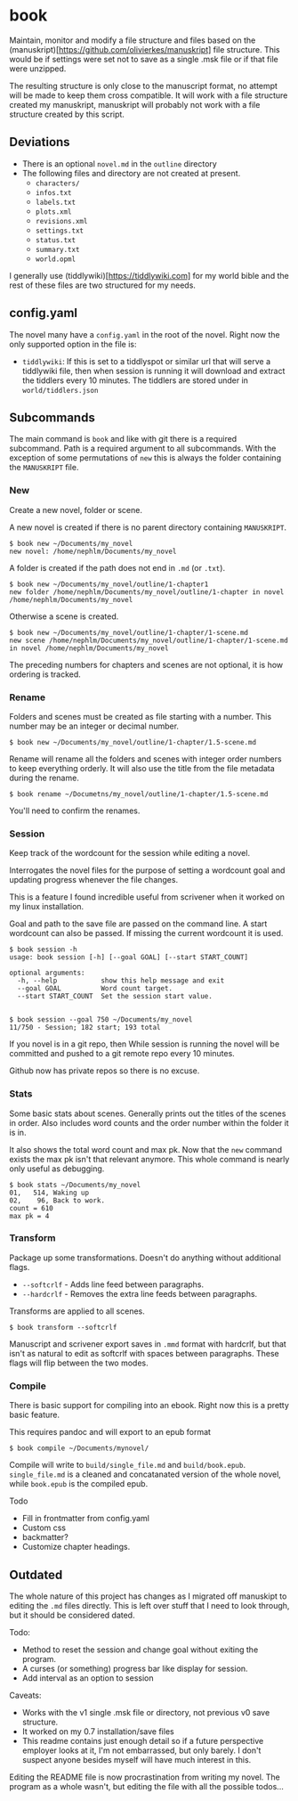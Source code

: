 # book

Maintain, monitor and modify a file structure and files based on the (manuskript)[https://github.com/olivierkes/manuskript] file structure.  This would be if settings were set not to save as a single .msk file or if that file were unzipped.

The resulting structure is only close to the manuscript format, no attempt will be made to keep them cross compatible.  It will work with a file structure created my manuskript, manuskript will probably not work with a file structure created by this script.

## Deviations

* There is an optional `novel.md` in the `outline` directory
* The following files and directory are not created at present.
  * `characters/`
  * `infos.txt`
  * `labels.txt`
  * `plots.xml`
  * `revisions.xml`
  * `settings.txt`
  * `status.txt`
  * `summary.txt`
  * `world.opml`

I generally use (tiddlywiki)[https://tiddlywiki.com] for my world bible and the rest of these files are two structured for my needs. 

## config.yaml

The novel many have a `config.yaml` in the root of the novel.  Right now the only supported option in the file is:

* `tiddlywiki`: If this is set to a tiddlyspot or similar url that will serve a tiddlywiki file, then when session is running it will download and extract the tiddlers every 10 minutes.  The tiddlers are stored under in `world/tiddlers.json`

## Subcommands 

The main command is `book` and like with git there is a required subcommand.  Path is a required argument to all subcommands.  With the exception of some permutations of `new` this is always the folder containing the `MANUSKRIPT` file.

### New

Create a new novel, folder or scene.

A new novel is created if there is no parent directory containing `MANUSKRIPT`.
```
$ book new ~/Documents/my_novel
new novel: /home/nephlm/Documents/my_novel
```
A folder is created if the path does not end in `.md` (or `.txt`).

```
$ book new ~/Documents/my_novel/outline/1-chapter1
new folder /home/nephlm/Documents/my_novel/outline/1-chapter in novel /home/nephlm/Documents/my_novel
```
Otherwise a scene is created.
```
$ book new ~/Documents/my_novel/outline/1-chapter/1-scene.md
new scene /home/nephlm/Documents/my_novel/outline/1-chapter/1-scene.md in novel /home/nephlm/Documents/my_novel
```

The preceding numbers for chapters and scenes are not optional, it is how ordering is tracked.

### Rename

Folders and scenes must be created as file starting with a number.  This number may be an integer or decimal number.

```
$ book new ~/Documents/my_novel/outline/1-chapter/1.5-scene.md
```
Rename will rename all the folders and scenes with integer order numbers to keep everything orderly.  It will also use the title from the file metadata during the rename.  
```
$ book rename ~/Documetns/my_novel/outline/1-chapter/1.5-scene.md
```
You'll need to confirm the renames.

### Session

Keep track of the wordcount for the session while editing a novel.

Interrogates the novel files for the purpose of setting a wordcount goal and updating progress whenever the file changes. 

This is a feature I found incredible useful from scrivener when it worked on my linux installation. 

Goal and path to the save file are passed on the command line. A start wordcount can also be passed.  If missing the current wordcount it is used.  

```
$ book session -h
usage: book session [-h] [--goal GOAL] [--start START_COUNT]

optional arguments:
  -h, --help           show this help message and exit
  --goal GOAL          Word count target.
  --start START_COUNT  Set the session start value.


$ book session --goal 750 ~/Documents/my_novel
11/750 - Session; 182 start; 193 total 
```

If you novel is in a git repo, then While session is running the novel will be committed and pushed to a git remote repo every 10 minutes. 

Github now has private repos so there is no excuse. 

### Stats

Some basic stats about scenes.  Generally prints out the titles of the scenes in order.  Also includes word counts and the order number within the folder it is in.

It also shows the total word count and max pk.  Now that the `new` command exists the max pk isn't that relevant anymore.  This whole command is nearly only useful as debugging.

```
$ book stats ~/Documents/my_novel
01,   514, Waking up
02,    96, Back to work.
count = 610
max pk = 4
```

### Transform

Package up some transformations.  Doesn't do anything without additional flags.

* `--softcrlf` - Adds line feed between paragraphs.
* `--hardcrlf` - Removes the extra line feeds between paragraphs.

Transforms are applied to all scenes.

```
$ book transform --softcrlf
```

Manuscript and scrivener export saves in `.mmd` format with hardcrlf, but that isn't as natural to edit as softcrlf with spaces between paragraphs.  These flags will flip between the two modes. 

### Compile

There is basic support for compiling into an ebook.  Right now this is a pretty basic feature.  

This requires pandoc and will export to an epub format 
```
$ book compile ~/Documents/mynovel/
```

Compile will write to `build/single_file.md` and `build/book.epub`.  `single_file.md` is a cleaned and concatanated version of the whole novel, while `book.epub` is the compiled epub.

Todo 
* Fill in frontmatter from config.yaml
* Custom css
* backmatter?
* Customize chapter headings.

## Outdated

The whole nature of this project has changes as I migrated off manuskipt to editing the `.md` files directly.  This is left over stuff that I need to look through, but it should be considered dated.

Todo: 

* Method to reset the session and change goal without exiting the program.
* A curses (or something) progress bar like display for session.
* Add interval as an option to session

Caveats:

* Works with the v1 single .msk file or directory, not previous v0 save structure.
* It worked on my 0.7 installation/save files
* This readme contains just enough detail so if a future perspective employer looks at it, I'm not embarrassed, but only barely.  I don't suspect anyone besides myself will have much interest in this. 

Editing the README file is now procrastination from writing my novel.  The program as a whole wasn't, but editing the file with all the possible todos...